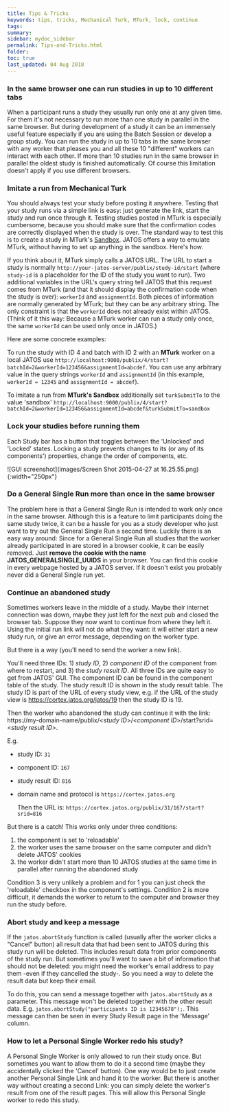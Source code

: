 ```yaml
---
title: Tips & Tricks
keywords: tips, tricks, Mechanical Turk, MTurk, lock, continue
tags:
summary:
sidebar: mydoc_sidebar
permalink: Tips-and-Tricks.html
folder:
toc: true
last_updated: 04 Aug 2018
---
```


### In the same browser one can run studies in up to 10 different tabs

When a participant runs a study they usually run only one at any given time. For them it's not necessary to run more than one study in parallel in the same browser. But during development of a study it can be an immensely useful feature especially if you are using the Batch Session or develop a group study. You can run the study in up to 10 tabs in the same browser with any worker that pleases you and all these 10 "different" workers can interact with each other. If more than 10 studies run in the same browser in parallel the oldest study is finished automatically. Of course this limitation doesn't apply if you use different browsers.

### Imitate a run from Mechanical Turk

You should always test your study before posting it anywhere. Testing that your study runs via a simple link is easy: just generate the link, start the study and run once through it. 
Testing studies posted in MTurk is especially cumbersome, because you should make sure that the confirmation codes are correctly displayed when the study is over. The standard way to test this is to create a study in MTurk's [Sandbox](https://requester.mturk.com/developer/sandbox). JATOS offers a way to emulate MTurk, without having to set up anything in the sandbox. Here's how.

If you think about it, MTurk simply calls a JATOS URL. The URL to start a study is normally `http://your-jatos-server/publix/study-id/start` (where `study-id` is a placeholder for the ID of the study you want to run). Two additional variables in the URL's query string tell JATOS that this request comes from MTurk (and that it should display the confirmation code when the study is over): `workerId` and `assignmentId`. Both pieces of information are normally generated by MTurk; but they can be any arbitrary string. The only constraint is that the `workerId` does not already exist within JATOS. (Think of it this way: Because a MTurk worker can run a study only once, the same `workerId` can be used only once in JATOS.)

Here are some concrete examples:

To run the study with ID 4 and batch with ID 2 with an **MTurk** worker on a local JATOS use `http://localhost:9000/publix/4/start?batchId=2&workerId=123456&assignmentId=abcdef`. You can use any arbitrary value in the query strings `workerId` and `assignmentId` (in this example, `workerId = 12345` and `assignmentId = abcdef`).

To imitate a run from **MTurk's Sandbox** additionally set `turkSubmitTo` to the value 'sandbox' `http://localhost:9000/publix/4/start?batchId=2&workerId=123456&assignmentId=abcdef&turkSubmitTo=sandbox`


### Lock your studies before running them

Each Study bar has a button that toggles between the  'Unlocked' and 'Locked' states. Locking a study prevents changes to its (or any of its components') properties, change the order of components, etc. 

![GUI screenshot](images/Screen Shot 2015-04-27 at 16.25.55.png){:width="250px"}


### Do a General Single Run more than once in the same browser 

The problem here is that a General Single Run is intended to work only once in the same browser. Although this is a feature to limit participants doing the same study twice, it can be a hassle for you as a study developer who just want to try out the General Single Run a second time. Luckily there is an easy way around: Since for a General Single Run all studies that the worker already participated in are stored in a browser cookie, it can be easily removed. Just **remove the cookie with the name JATOS_GENERALSINGLE_UUIDS** in your browser. You can find this cookie in every webpage hosted by a JATOS server. If it doesn't exist you probably never did a General Single run yet.

### Continue an abandoned study

Sometimes workers leave in the middle of a study. Maybe their internet connection was down, maybe they just left for the next pub and closed the browser tab. Suppose they now want to continue from where they left it. Using the initial run link will not do what they want: it will either start a new study run, or give an error message, depending on the worker type. 

But there is a way (you'll need to send the worker a new link). 

You'll need three IDs: 1) _study ID_, 2) _component ID_ of the component from where to restart, and 3) the _study result ID_. All three IDs are quite easy to get from JATOS' GUI. The component ID can be found in the component table of the study. The study result ID is shown in the study result table. The study ID is part of the URL of every study view, e.g. if the URL of the study view is https://cortex.jatos.org/jatos/19 then the study ID is 19.

Then the worker who abandoned the study can continue it with the link: ht<span>tps://</span>my-domain-name/publix/<_study ID_\>/\<_component ID_\>/start?srid=\<_study result ID_\>.

E.g. 
* study ID: `31`
* component ID: `167`
* study result ID: `816`
* domain name and protocol is `https://cortex.jatos.org`

  Then the URL is: `https://cortex.jatos.org/publix/31/167/start?srid=816`

But there is a catch! This works only under three conditions:
1. the component is set to 'reloadable'
1. the worker uses the same browser on the same computer and didn't delete JATOS' cookies
1. the worker didn't start more than 10 JATOS studies at the same time in parallel after running the abandoned study

Condition 3 is very unlikely a problem and for 1 you can just check the 'reloadable' checkbox in the component's settings. Condition 2 is more difficult, it demands the worker to return to the computer and browser they run the study before.

### Abort study and keep a message

If the `jatos.abortStudy` function is called (usually after the worker clicks a "Cancel" button) all result data that had been sent to JATOS during this study run will be deleted. This includes result data from prior components of the study run. But sometimes you'll want to save a bit of information that should not be deleted: you might need the worker's email address to pay them -even if they cancelled the study-. So you need a way to delete the result data but keep their email. 

To do this, you can send a message together with `jatos.abortStudy` as a parameter. This message won't be deleted together with the other result data. E.g. `jatos.abortStudy("participants ID is 12345678");`. This message can then be seen in every Study Result page in the 'Message' column.

### How to let a Personal Single Worker redo his study?

A Personal Single Worker is only allowed to run their study once. But sometimes you want to allow them to do it a second time (maybe they accidentally clicked the 'Cancel' button). One way would be to just create another Personal Single Link and hand it to the worker. But there is another way without creating a second Link: you can simply delete the worker's result from one of the result pages. This will allow this Personal Single worker to redo this study.

